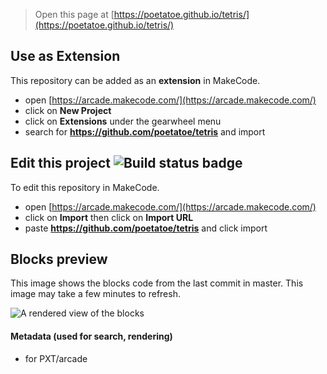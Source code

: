 
> Open this page at [https://poetatoe.github.io/tetris/](https://poetatoe.github.io/tetris/)

## Use as Extension

This repository can be added as an **extension** in MakeCode.

* open [https://arcade.makecode.com/](https://arcade.makecode.com/)
* click on **New Project**
* click on **Extensions** under the gearwheel menu
* search for **https://github.com/poetatoe/tetris** and import

## Edit this project ![Build status badge](https://github.com/poetatoe/tetris/workflows/MakeCode/badge.svg)

To edit this repository in MakeCode.

* open [https://arcade.makecode.com/](https://arcade.makecode.com/)
* click on **Import** then click on **Import URL**
* paste **https://github.com/poetatoe/tetris** and click import

## Blocks preview

This image shows the blocks code from the last commit in master.
This image may take a few minutes to refresh.

![A rendered view of the blocks](https://github.com/poetatoe/tetris/raw/master/.github/makecode/blocks.png)

#### Metadata (used for search, rendering)

* for PXT/arcade
<script src="https://makecode.com/gh-pages-embed.js"></script><script>makeCodeRender("{{ site.makecode.home_url }}", "{{ site.github.owner_name }}/{{ site.github.repository_name }}");</script>
